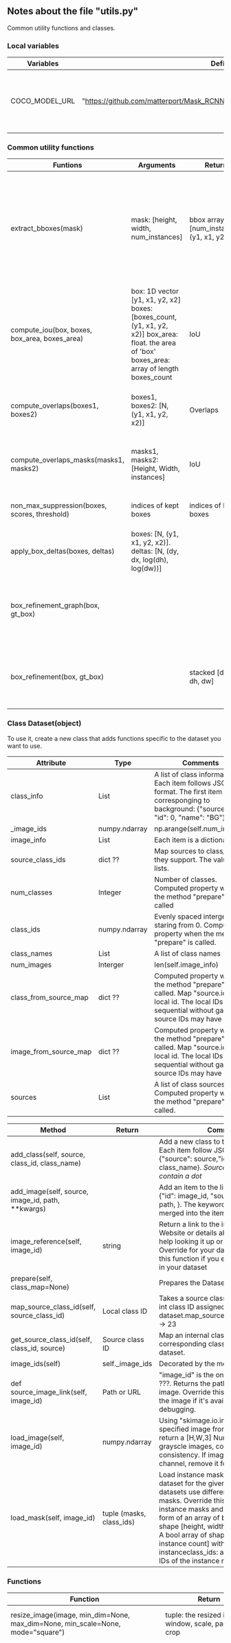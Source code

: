 ## Notes about the file "utils.py"

Common utility functions and classes.

### Local variables
Variables                   | Definitions  | Comments
--------------------------- | ------------ | ----------------------------------------------------------------------------------------------
COCO_MODEL_URL | "https://github.com/matterport/Mask_RCNN/releases/download/v2.0/mask_rcnn_coco.h5" | URL from which to download the latest COCO trained weights

### Common utility functions

Funtions                    |  Arguments     | Return  | Comments
--------------------------- | -------------- | ------- | ----------------------------------------------------------------------------------
extract_bboxes(mask) | mask: [height, width, num_instances] | bbox array [num_instances, (y1, x1, y2, x2)] | Given the mask, find the bbox. In each axis (i.e., the x or y axis), find the firt and the last True pixel and then form the bounding box
compute_iou(box, boxes, box_area, boxes_area) | box: 1D vector [y1, x1, y2, x2] boxes: [boxes_count, (y1, x1, y2, x2)] box_area: float. the area of 'box' boxes_area: array of length boxes_count| IoU | Calculates IoU of the given box with the array of the given boxes
compute_overlaps(boxes1, boxes2) | boxes1, boxes2: [N, (y1, x1, y2, x2)] | Overlaps | Computes IoU overlaps between two sets of boxes
compute_overlaps_masks(masks1, masks2) | masks1, masks2: [Height, Width, instances] | IoU | Computes IoU overlaps between two sets of masks
non_max_suppression(boxes, scores, threshold) | indices of kept boxes |indices of kept boxes | Performs non-maximum suppression
apply_box_deltas(boxes, deltas) | boxes: [N, (y1, x1, y2, x2)].  deltas: [N, (dy, dx, log(dh), log(dw))] | | Applies the given deltas to the given boxes
box_refinement_graph(box, gt_box) | | | Compute refinement needed to transform box to gt_box (TF graph, symbolic ?)
box_refinement(box, gt_box) | | stacked [dy, dx, dh, dw] | Compute refinement needed to transform box to gt_box (numpy)

### Class Dataset(object)

To use it, create a new class that adds functions specific to the dataset you want to use. 

Attribute                  | Type                    | Comments
-------------------------- | ----------------------- | ------------------------------------------------------------------------------------
class_info | List | A list of class information. Each item follows JSON format. The first item is corresponging to background: {"source": "", "id": 0, "name": "BG"}
_image_ids  | numpy.ndarray | np.arange(self.num_images)
image_info  | List | Each item is a dictionary.
source_class_ids | dict ?? | Map sources to class_ids they support. The values are lists.
num_classes | Integer | Number of classes. Computed property when the method "prepare" is called
class_ids | numpy.ndarray | Evenly spaced intergers staring from 0. Computed property when the method "prepare" is called.
class_names | List | A list of class names
num_images | Interger | len(self.image_info)
class_from_source_map | dict ?? | Computed property when the method "prepare" is called. Map "source.id" to local id. The local IDs are sequential without gap. The source IDs may have gaps.
image_from_source_map | dict ?? | Computed property when the method "prepare" is called. Map "source.id" to local id. The local IDs are sequential without gap. The source IDs may have gaps.
sources  | List | A list of class sources. Computed property when the method "prepare" is called.



Method                     | Return                  | Comments
-------------------------- | ----------------------- | ------------------------------------------------------------------------------------
add_class(self, source, class_id, class_name) | | Add a new class to the list "class_info". Each item follow JSON format: {"source": source,"id": class_id,"name": class_name}. *Source name cannot contain a dot*
add_image(self, source, image_id, path, **kwargs) | | Add an item to the list "image_info": {"id": image_id, "source": source, "path": path, }. The keyword argument will be merged into the item if specified.
image_reference(self, image_id) | string | Return a link to the image in its source Website or details about the image that help looking it up or debugging it. Override for your dataset, but pass to this function if you encounter images not in your dataset
prepare(self, class_map=None) | | Prepares the Dataset class for use
map_source_class_id(self, source_class_id) | Local class ID | Takes a source class ID and returns the int class ID assigned to it. dataset.map_source_class_id("coco.12") -> 23
get_source_class_id(self, class_id, source) | Source class ID | Map an internal class ID to the corresponding class ID in the source dataset.
image_ids(self) | self._image_ids | Decorated by the method Property
def source_image_link(self, image_id) | Path or URL | "image_id" is the one locally assigned ???. Returns the path or URL to the image. Override this to return a URL to the image if it's available online for easy debugging.
load_image(self, image_id) | numpy.ndarray | Using "skimage.io.imread" to load the specified image from its URL or path and return a [H,W,3] Numpy array. For grayscle images, converted to RGB for consistency. If image has an alpha channel, remove it for consistency
load_mask(self, image_id) | tuple (masks, class_ids) | Load instance masks from source dataset for the given image. Different datasets use different ways to store masks. Override this method to load instance masks and return them in the form of an array of binary masks of shape [height, width, instances]. masks: A bool array of shape [height, width, instance count] with a binary mask per instanceclass_ids: a 1D array of class IDs of the instance masks

### Functions
Function                     | Return                  | Comments
-------------------------- | ----------------------- | ------------------------------------------------------------------------------------
resize_image(image, min_dim=None, max_dim=None, min_scale=None, mode="square") | tuple: the resized image, window, scale, padding, crop | Resizes an image keeping the aspect ratio unchanged
resize_mask(mask, scale, padding, crop=None) | | Resizes a mask using the given scale and padding. Typically, you get the scale and padding from resize_image() to ensure both, the image and the mask, are resized consistently
minimize_mask(bbox, mask, mini_shape) | | Resize masks to a smaller version to reduce memory load. Mini-masks can be resized back to image scale using expand_masks()
expand_mask(bbox, mini_mask, image_shape) | ndarray mask | Resizes mini masks back to image size. Reverses the change of minimize_mask()
unmold_mask(mask, bbox, image_shape) | | Converts a mask generated by the neural network (floating-point value in the range [0, 1]) to a format similar to its original shape. mask: [height, width] of type float. A small, typically 28x28 mask. bbox: [y1, x1, y2, x2]. The box to fit the mask in
generate_anchors(scales, ratios, shape, feature_stride, anchor_stride) | | scales: 1D array of anchor sizes in pixels. Example: [32, 64, 128]. ratios: 1D array of anchor ratios of width/height. Example: [0.5, 1, 2]. shape: [height, width] spatial shape of the feature map over which to generate anchors. feature_stride: Stride of the feature map relative to the image in pixels. anchor_stride: Stride of anchors on the feature map. For example, if the value is 2 then generate anchors for every other feature map pixel.
generate_pyramid_anchors(scales, ratios, feature_shapes, feature_strides, anchor_stride) | anchors: [N, (y1, x1, y2, x2)] | Generate anchors at different levels of a feature pyramid. Each scale is associated with a level of the pyramid, but each ratio is used in all levels of the pyramid. All generated anchors in one array. Sorted with the same order of the given scales. So, anchors of scale[0] come first, then anchors of scale[1], and so on.
trim_zeros(x) | x or reduced x | It's common to have tensors larger than the available data and pad with zeros. This function removes rows that are all zeros. [rows, columns]
compute_matches(gt_boxes, gt_class_ids, gt_masks, pred_boxes, pred_class_ids, pred_scores, pred_masks, iou_threshold=0.5, score_threshold=0.0) | tuple (gt_match, pred_match, overlaps) | Finds matches between prediction and ground truth instances
compute_ap(gt_boxes, gt_class_ids, gt_masks, pred_boxes, pred_class_ids, pred_scores, pred_masks, iou_threshold=0.5) | (mAP, precisions, recalls, overlaps) | Compute Average Precision at a set IoU threshold (default 0.5). Returns: mAP: Mean Average Precision. precisions: List of precisions at different class score thresholds. recalls: List of recall values at different class score thresholds. overlaps: [pred_boxes, gt_boxes] IoU overlaps
compute_ap_range(gt_box, gt_class_id, gt_mask, pred_box, pred_class_id, pred_score, pred_mask, iou_thresholds=None, verbose=1) | AP | Compute AP over a range or IoU thresholds. Default range is 0.5-0.95.
compute_recall(pred_boxes, gt_boxes, iou) | (recall, positive_ids) | Compute the recall at the given IoU threshold. It's an indication of how many GT boxes were found by the given prediction boxes. pred_boxes: [N, (y1, x1, y2, x2)] in image coordinates gt_boxes: [N, (y1, x1, y2, x2)] in image coordinates. 
batch_slice(inputs, graph_fn, batch_size, names=None) | | Splits inputs into slices and feeds each slice to a copy of the given computation graph and then combines the results. It allows you to run a graph on a batch of inputs even if the graph is written to support one instance only. inputs: list of tensors. All must have the same first dimension length. graph_fn: A function that returns a TF tensor that's part of a graph. batch_size: number of slices to divide the data into. names: If provided, assigns names to the resulting tensors. This a temporary solution
download_trained_weights(coco_model_path, verbose=1) | | Download COCO trained weights from Releases. 
norm_boxes(boxes, shape) | [N, (y1, x1, y2, x2)] in normalized coordinates | Converts boxes from pixel coordinates to normalized coordinates. boxes: [N, (y1, x1, y2, x2)] in pixel coordinates. shape: [..., (height, width)] in pixels. In pixel coordinates (y2, x2) is outside the box. But in normalized coordinates it's inside the box
denorm_boxes(boxes, shape) |[N, (y1, x1, y2, x2)] in pixel coordinates | Converts boxes from normalized coordinates to pixel coordinates. boxes: [N, (y1, x1, y2, x2)] in normalized coordinates. shape: [..., (height, width)] in pixels. Note: In pixel coordinates (y2, x2) is outside the box. But in normalized coordinates it's inside the box.
resize(image, output_shape, order=1, mode='constant', cval=0, clip=True, preserve_range=False, anti_aliasing=False, anti_aliasing_sigma=None) | same as from skimage.transform.resize() | A wrapper for Scikit-Image resize(). Scikit-Image generates warnings on every call to resize() if it doesn't receive the right parameters. The right parameters depend on the version of skimage. This solves the problem by using different parameters per version. And it provides a central place to control resizing defaults.

